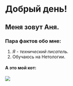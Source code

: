 # Добрый день!

## Меня зовут Аня.

### Пара фактов обо мне:

1. *Я - технический писатель.*
2. Обучаюсь на Нетологии.

#### А это мой кот:

![](image.png)